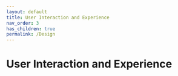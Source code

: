 ```yaml
---
layout: default
title: User Interaction and Experience
nav_order: 3
has_children: true
permalink: /Design
---
```

# User Interaction and Experience
